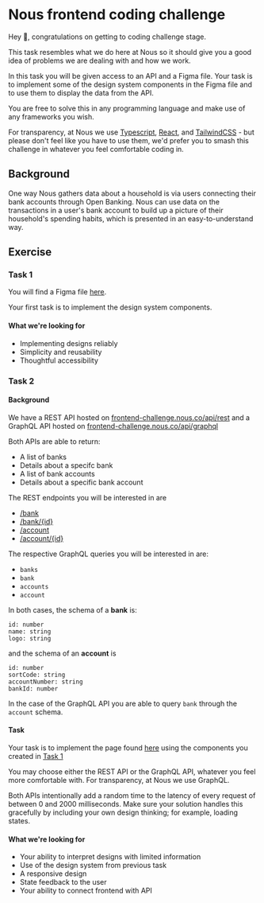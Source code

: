 # Nous frontend coding challenge

Hey 👋, congratulations on getting to coding challenge stage. 

This task resembles what we do here at Nous so it should give you a good idea of problems we are dealing with and how we work. 

In this task you will be given access to an API and a Figma file. Your task is to implement some of the design system components in the Figma file and to use them to display the data from the API.

You are free to solve this in any programming language and make use of any frameworks you wish.

For transparency, at Nous we use [Typescript](https://www.typescriptlang.org/), [React](https://reactjs.org/), and [TailwindCSS](https://tailwindcss.com/) - but please don't feel like you have to use them, we'd prefer you to smash this challenge in whatever you feel comfortable coding in.

## Background

One way Nous gathers data about a household is via users connecting their bank accounts through Open Banking. Nous can use data on the transactions in a user's bank account to build up a picture of their household's spending habits, which is presented in an easy-to-understand way.

## Exercise

### Task 1

You will find a Figma file [here](https://www.figma.com/file/z4u4boBGc4tZ5KMIgw01vZ/Nous-frontend-challenge?node-id=0%3A1&t=18kwC6fFt8pQTYQ0-0).

Your first task is to implement the design system components.

#### What we're looking for
- Implementing designs reliably
- Simplicity and reusability
- Thoughtful accessibility

### Task 2

#### Background

We have a REST API hosted on [frontend-challenge.nous.co/api/rest](https://frontend-challenge.nous.co/api/rest) and a GraphQL API hosted on [frontend-challenge.nous.co/api/graphql](https://frontend-challenge.nous.co/api/graphql)

Both APIs are able to return:
- A list of banks
- Details about a specifc bank
- A list of bank accounts
- Details about a specific bank account

The REST endpoints you will be interested in are
- [/bank](https://frontend-challenge.nous.co/api/rest/bank)
- [/bank/{id}](https://frontend-challenge.nous.co/api/rest/bank/1)
- [/account](https://frontend-challenge.nous.co/api/rest/account)
- [/account/{id}](https://frontend-challenge.nous.co/api/rest/account/1)

The respective GraphQL queries you will be interested in are:
- `banks`
- `bank`
- `accounts`
- `account`

In both cases, the schema of a **bank** is:
```
id: number
name: string
logo: string
```
and the schema of an **account** is
```
id: number
sortCode: string
accountNumber: string
bankId: number
```

In the case of the GraphQL API you are able to query `bank` through the `account` schema.

#### Task

Your task is to implement the page found [here](https://www.figma.com/file/z4u4boBGc4tZ5KMIgw01vZ/Nous-frontend-challenge?node-id=6%3A2&t=18kwC6fFt8pQTYQ0-0) using the components you created in [Task 1](#task-1)

You may choose either the REST API or the GraphQL API, whatever you feel more comfortable with. For transparency, at Nous we use GraphQL.

Both APIs intentionally add a random time to the latency of every request of between 0 and 2000 milliseconds. Make sure your solution handles this gracefully by including your own design thinking; for example, loading states.

#### What we're looking for
- Your ability to interpret designs with limited information
- Use of the design system from previous task
- A responsive design
- State feedback to the user
- Your ability to connect frontend with API
